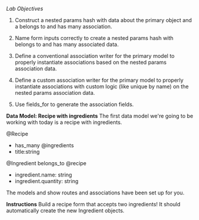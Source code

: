 *Lab Objectives*
1. Construct a nested params hash with data about the primary object and
   a belongs to and has many association.

2. Name form inputs correctly to create a nested params hash with belongs
   to and has many associated data.

3. Define a conventional association writer for the primary model to
   properly instantiate associations based on the nested params association data.

4. Define a custom association writer for the primary model to properly
   instantiate associations with custom logic (like unique by name) on the nested params association data.

5. Use fields_for to generate the association fields.

**Data Model: Recipe with ingredients**
The first data model we're going to be working with today is a recipe with ingredients.

@Recipe
* has_many @ingredients
* title:string

@Ingredient
belongs_to @recipe
* ingredient.name: string
* ingredient.quantity: string

The models and show routes and associations have been set up for you.

**Instructions**
Build a recipe form that accepts two ingredients!
It should automatically create the new Ingredient objects.
